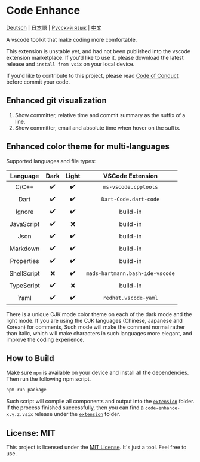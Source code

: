 # Code Enhance

[Deutsch](./locales/readme.de.md) |
[日本語](./locales/readme.jp.md) |
[Русский язык](./locales/readme.ru.md) |
[中文](./locales/readme.zh.md)

A vscode toolkit that make coding more comfortable.

This extension is unstable yet,
and had not been published into the vscode extension marketplace.
If you'd like to use it, please download the latest release
and `install from vsix` on your local device.

If you'd like to contribute to this project,
please read [Code of Conduct](./code_of_conduct.md) before commit your code.

## Enhanced git visualization

1. Show committer, relative time and commit summary as the suffix of a line.
2. Show committer, email and absolute time when hover on the suffix.

## Enhanced color theme for multi-languages

Supported languages and file types:

|  Language   | Dark | Light |        VSCode Extension         |
| :---------: | :--: | :---: | :-----------------------------: |
|    C/C++    |  ✔️  |  ✔️   |      `ms-vscode.cpptools`       |
|    Dart     |  ✔️  |  ✔️   |      `Dart-Code.dart-code`      |
|   Ignore    |  ✔️  |  ✔️   |            build-in             |
| JavaScript  |  ✔️  |  ❌   |            build-in             |
|    Json     |  ✔️  |  ✔️   |            build-in             |
|  Markdown   |  ✔️  |  ✔️   |            build-in             |
| Properties  |  ✔️  |  ✔️   |            build-in             |
| ShellScript |  ❌  |  ✔️   | `mads-hartmann.bash-ide-vscode` |
| TypeScript  |  ✔️  |  ❌   |            build-in             |
|    Yaml     |  ✔️  |  ✔️   |      `redhat.vscode-yaml`       |

There is a unique CJK mode color theme
on each of the dark mode and the light mode.
If you are using the CJK languages (Chinese, Japanese and Korean) for comments,
Such mode will make the comment normal rather than italic,
which will make characters in such languages more elegant,
and improve the coding experience.

## How to Build

Make sure `npm` is available on your device and install all the dependencies.
Then run the following npm script.

```bash
npm run package
```

Such script will compile all components and output into the
[`extension`](./extension) folder.
If the process finished successfully,
then you can find a `code-enhance-x.y.z.vsix` release under the
[`extension`](./extension) folder.

## License: MIT

This project is licensed under the [MIT License](./license.txt).
It's just a tool. Feel free to use.
